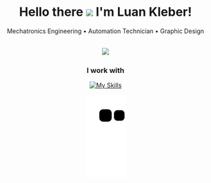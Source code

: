 <div align="center">
 <h1>Hello there <img src="https://raw.githubusercontent.com/MartinHeinz/MartinHeinz/master/wave.gif" width="30px">
 I'm Luan Kleber!</h1>
  <p>Mechatronics Engineering • Automation Technician • Graphic Design</p>
  <div style="display: inline_block"><br>
  <img src="http://github-readme-streak-stats.herokuapp.com?user=luankleber&theme=tokyonight&date_format=M%20j%5B%2C%20Y%5D"/>
</div>
  
<h3>I work with</h3>   

[![My Skills](https://skillicons.dev/icons?i=ros,raspberrypi,python,c,arduino,vscode,blender)](https://skillicons.dev)

 
  
  
   ![Snake animation](https://github.com/luankleber/luankleber/blob/output/github-contribution-grid-snake.svg)
  
